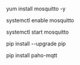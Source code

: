 yum install mosquitto -y

systemctl enable mosquitto

systemctl start mosquitto

pip install --upgrade pip

pip install paho-mqtt
